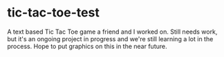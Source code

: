 # tic-tac-toe-test
A text based Tic Tac Toe game a friend and I worked on. Still needs work, but it's an ongoing project in progress and we're still learning a lot in the process. Hope to put graphics on this in the near future.

